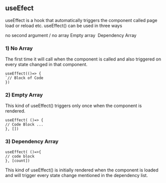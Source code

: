 ## useEfect

useEffect is a hook that automatically triggers the component called page load or reload etc.
useEffect() can be used in three ways

no second argument / no array
Empty array 
Dependency Array

### 1) No Array

The first time it will call when the component is called and also triggered on every state changed in that component.

```
useEffect(()=> {
`// Block of Code 
})
```

### 2) Empty Array 
 This kind of useEffect() triggers only once when the component is rendered.

```
useEffect( ()=> {
// Code Block ...
}, [])
```


### 3) Dependency Array

```
useEffect( ()=>{
// code block
}, [count])

```

This kind of useEffect() is initially rendered when the component is loaded and will trigger every state change mentioned in the dependency list.